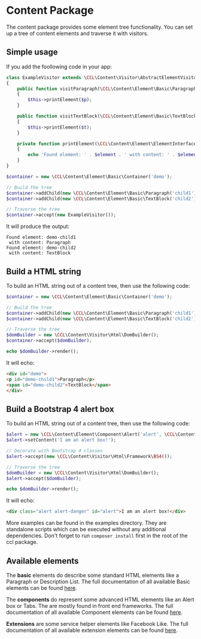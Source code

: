 # Content Package

The content package provides some element tree functionality. You can set up a tree of content elements and traverse it with visitors.


## Simple usage
If you add the foollowing code in your app:

```php
class ExampleVisitor extends \CCL\Content\Visitor\AbstractElementVisitor
{
	public function visitParagraph(\CCL\Content\Element\Basic\Paragraph $p)
	{
		$this->printElement($p);
	}

	public function visitTextBlock(\CCL\Content\Element\Basic\TextBlock $t)
	{
		$this->printElement($t);
	}

	private function printElement(\CCL\Content\Element\ElementInterface $element)
	{
		echo 'Found element: ' . $element . ' with content: ' . $element->getContent() . PHP_EOL;
	}
}

$container = new \CCL\Content\Element\Basic\Container('demo');

// Build the tree
$container->addChild(new \CCL\Content\Element\Basic\Paragraph('child1'))->setContent('Paragraph');
$container->addChild(new \CCL\Content\Element\Basic\TextBlock('child2'))->setContent('TextBlock');

// Traverse the tree
$container->accept(new ExampleVisitor());
```

It will produce the output:
```
Found element: demo-child1
 with content: Paragraph
Found element: demo-child2
 with content: TextBlock
```

## Build a HTML string
To build an HTML string out of a content tree, then use the following code:

```php
$container = new \CCL\Content\Element\Basic\Container('demo');

// Build the tree
$container->addChild(new \CCL\Content\Element\Basic\Paragraph('child1'))->setContent('Paragraph');
$container->addChild(new \CCL\Content\Element\Basic\TextBlock('child2'))->setContent('TextBlock');

// Traverse the tree
$domBuilder = new \CCL\Content\Visitor\Html\DomBuilder();
$container->accept($domBuilder);

echo $domBuilder->render();
```

It will echo:
```html
<div id="demo">
<p id="demo-child1">Paragraph</p>
<span id="demo-child2">TextBlock</span>
</div>
```

## Build a Bootstrap 4 alert box
To build an HTML string out of a content tree, then use the following code:

```php
$alert = new \CCL\Content\Element\Component\Alert('alert', \CCL\Content\Element\Component\Alert::DANGER);
$alert->setContent('I am an alert box!');

// Decorate with Bootstrap 4 classes
$alert->accept(new \CCL\Content\Visitor\Html\Framework\BS4());

// Traverse the tree
$domBuilder = new \CCL\Content\Visitor\Html\DomBuilder();
$alert->accept($domBuilder);

echo $domBuilder->render();
```

It will echo:
```html
<div class="alert alert-danger" id="alert">I am an alert box!</div>
```
More examples can be found in the examples directory. They are standalone scripts which can be executed without any additional dependencies. Don't forget to run `composer install` first in the root of the ccl package.

## Available elements
The **basic** elements do describe some standard HTML elements like a Paragraph or Description List. The full documentation of all available Basic elements can be found [here](BasicElements.md).

The **components** do represent some advanced HTML elements like an Alert box or Tabs. The are mostly found in front end frameworks. The full documentation of all available Component elements can be found [here](ComponentElements.md).

**Extensions** are some service helper elements like Facebook Like. The full documentation of all available extension elements can be found [here](ExtensionElements.md).
